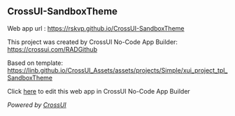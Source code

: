 ## CrossUI-SandboxTheme
Web app url : https://rskvp.github.io/CrossUI-SandboxTheme

This project was created by CrossUI No-Code App Builder: https://crossui.com/RADGithub

Based on template: https://linb.github.io/CrossUI_Assets/assets/projects/Simple/xui_project_tpl_SandboxTheme

Click [here](https://crossui.com/RADGithub/#!from=github&owner=rskvp&repo=CrossUI-SandboxTheme) to edit this web app in CrossUI No-Code App Builder

<i>Powered by [CrossUI](https://crossui.com)</i>

